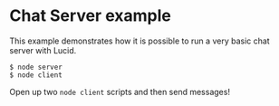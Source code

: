 # Chat Server example

This example demonstrates how it is possible to run a very basic chat server with Lucid.

```
$ node server
$ node client
```

Open up two `node client` scripts and then send messages!